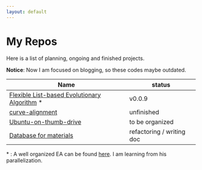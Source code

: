 ```yaml
---
layout: default
---
```



# My Repos

Here is a list of planning, ongoing and finished projects.

**Notice**: Now I am focused on blogging, so these codes maybe outdated.

| Name                                                         | status                    |
| ------------------------------------------------------------ | ------------------------- |
| [Flexible List-based Evolutionary Algorithm](https://github.com/yk-liu/flea) * | v0.0.9                    |
| [curve-alignment](https://github.com/yk-liu/curve-alignment) | unfinished                |
| [Ubuntu-on-thumb-drive](https://github.com/yk-liu/Ubuntu-on-thumb-drive) | to be organized           |
| [Database for materials](https://github.com/yk-liu/database) | refactoring / writing doc |

\* : A well organized EA can be found [here](https://github.com/PytLab/gaft). I am learning from his parallelization.
